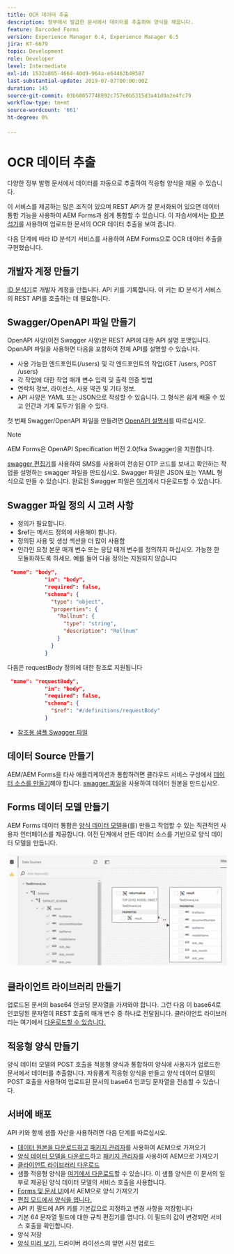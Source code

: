 ```yaml
---
title: OCR 데이터 추출
description: 정부에서 발급한 문서에서 데이터를 추출하여 양식을 채웁니다.
feature: Barcoded Forms
version: Experience Manager 6.4, Experience Manager 6.5
jira: KT-6679
topic: Development
role: Developer
level: Intermediate
exl-id: 1532a865-4664-40d9-964a-e64463b49587
last-substantial-update: 2019-07-07T00:00:00Z
duration: 145
source-git-commit: 03b68057748892c757e0b5315d3a41d0a2e4fc79
workflow-type: tm+mt
source-wordcount: '661'
ht-degree: 0%

---
```


# OCR 데이터 추출

다양한 정부 발행 문서에서 데이터를 자동으로 추출하여 적응형 양식을 채울 수 있습니다.

이 서비스를 제공하는 많은 조직이 있으며 REST API가 잘 문서화되어 있으면 데이터 통합 기능을 사용하여 AEM Forms과 쉽게 통합할 수 있습니다. 이 자습서에서는 [ID 분석기](https://www.idanalyzer.com/)를 사용하여 업로드한 문서의 OCR 데이터 추출을 보여 줍니다.

다음 단계에 따라 ID 분석기 서비스를 사용하여 AEM Forms으로 OCR 데이터 추출을 구현했습니다.

## 개발자 계정 만들기

[ID 분석기](https://portal.idanalyzer.com/signin.html)로 개발자 계정을 만듭니다. API 키를 기록합니다. 이 키는 ID 분석기 서비스의 REST API를 호출하는 데 필요합니다.

## Swagger/OpenAPI 파일 만들기

OpenAPI 사양(이전 Swagger 사양)은 REST API에 대한 API 설명 포맷입니다. OpenAPI 파일을 사용하면 다음을 포함하여 전체 API를 설명할 수 있습니다.

* 사용 가능한 엔드포인트(/users) 및 각 엔드포인트의 작업(GET /users, POST /users)
* 각 작업에 대한 작업 매개 변수 입력 및 출력
인증 방법
* 연락처 정보, 라이선스, 사용 약관 및 기타 정보.
* API 사양은 YAML 또는 JSON으로 작성할 수 있습니다. 그 형식은 쉽게 배울 수 있고 인간과 기계 모두가 읽을 수 있다.

첫 번째 Swagger/OpenAPI 파일을 만들려면 [OpenAPI 설명서](https://swagger.io/docs/specification/2-0/basic-structure/)를 따르십시오.

>[!NOTE]
> AEM Forms은 OpenAPI Specification 버전 2.0(fka Swagger)을 지원합니다.

[swagger 편집기](https://editor.swagger.io/)를 사용하여 SMS를 사용하여 전송된 OTP 코드를 보내고 확인하는 작업을 설명하는 swagger 파일을 만드십시오. Swagger 파일은 JSON 또는 YAML 형식으로 만들 수 있습니다. 완료된 Swagger 파일은 [여기](assets/drivers-license-swagger.zip)에서 다운로드할 수 있습니다.

## Swagger 파일 정의 시 고려 사항

* 정의가 필요합니다.
* $ref는 메서드 정의에 사용해야 합니다.
* 정의된 사용 및 생성 섹션을 더 많이 사용함
* 인라인 요청 본문 매개 변수 또는 응답 매개 변수를 정의하지 마십시오. 가능한 한 모듈화하도록 하세요. 예를 들어 다음 정의는 지원되지 않습니다

```json
 "name": "body",
            "in": "body",
            "required": false,
            "schema": {
              "type": "object",
              "properties": {
                "Rollnum": {
                  "type": "string",
                  "description": "Rollnum"
                }
              }
            }
```

다음은 requestBody 정의에 대한 참조로 지원됩니다

```json
 "name": "requestBody",
            "in": "body",
            "required": false,
            "schema": {
              "$ref": "#/definitions/requestBody"
            }
```

* [참조용 샘플 Swagger 파일](assets/sample-swagger.json)

## 데이터 Source 만들기

AEM/AEM Forms을 타사 애플리케이션과 통합하려면 클라우드 서비스 구성에서 [데이터 소스를 만들기](https://experienceleague.adobe.com/docs/experience-manager-learn/forms/ic-web-channel-tutorial/parttwo.html)해야 합니다. [swagger 파일](assets/drivers-license-swagger.zip)을 사용하여 데이터 원본을 만드십시오.

## Forms 데이터 모델 만들기

AEM Forms 데이터 통합은 [양식 데이터 모델](https://experienceleague.adobe.com/docs/experience-manager-65/forms/form-data-model/create-form-data-models.html)을(를) 만들고 작업할 수 있는 직관적인 사용자 인터페이스를 제공합니다. 이전 단계에서 만든 데이터 소스를 기반으로 양식 데이터 모델을 만듭니다.

![fdm](assets/test-dl-fdm.PNG)

## 클라이언트 라이브러리 만들기

업로드된 문서의 base64 인코딩 문자열을 가져와야 합니다. 그런 다음 이 base64로 인코딩된 문자열이 REST 호출의 매개 변수 중 하나로 전달됩니다.
클라이언트 라이브러리는 여기에서 [다운로드할 수 있습니다.](assets/drivers-license-client-lib.zip)

## 적응형 양식 만들기

양식 데이터 모델의 POST 호출을 적응형 양식과 통합하여 양식에 사용자가 업로드한 문서에서 데이터를 추출합니다. 자유롭게 적응형 양식을 만들고 양식 데이터 모델의 POST 호출을 사용하여 업로드된 문서의 base64 인코딩 문자열을 전송할 수 있습니다.

## 서버에 배포

API 키와 함께 샘플 자산을 사용하려면 다음 단계를 따르십시오.

* [데이터 원본을 다운로드하고](assets/drivers-license-source.zip) [패키지 관리자](http://localhost:4502/crx/packmgr/index.jsp)를 사용하여 AEM으로 가져오기
* [양식 데이터 모델을 다운로드](assets/drivers-license-fdm.zip)하고 [패키지 관리자](http://localhost:4502/crx/packmgr/index.jsp)를 사용하여 AEM으로 가져오기
* [클라이언트 라이브러리 다운로드](assets/drivers-license-client-lib.zip)
* 샘플 적응형 양식을 [여기에서 다운로드](assets/adaptive-form-dl.zip)할 수 있습니다. 이 샘플 양식은 이 문서의 일부로 제공된 양식 데이터 모델의 서비스 호출을 사용합니다.
* [Forms 및 문서 UI](http://localhost:4502/aem/forms.html/content/dam/formsanddocuments)에서 AEM으로 양식 가져오기
* [편집 모드에서 양식을 엽니다.](http://localhost:4502/editor.html/content/forms/af/driverslicenseandpassport.html)
* API 키 필드에 API 키를 기본값으로 지정하고 변경 사항을 저장합니다
* 기본 64 문자열 필드에 대한 규칙 편집기를 엽니다. 이 필드의 값이 변경되면 서비스 호출을 확인합니다.
* 양식 저장
* [양식 미리 보기](http://localhost:4502/content/dam/formsanddocuments/driverslicenseandpassport/jcr:content?wcmmode=disabled), 드라이버 라이선스의 앞면 사진 업로드

